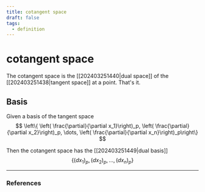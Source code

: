 ```yaml
---
title: cotangent space
draft: false
tags:
  - definition
---
```

# cotangent space
The cotangent space is the [[202403251440|dual space]] of the [[202403251438|tangent space]] at a point. 
That's it. 

## Basis 
Given a basis of the tangent space
	$$ \left\{ \left( \frac{\partial}{\partial x_1}\right)_p, \left( \frac{\partial}{\partial x_2}\right)_p, \dots, \left( \frac{\partial}{\partial x_n}\right)_p\right\} $$

Then the cotangent space has the [[202403251449|dual basis]] 
$$ \{ (dx_1)_p, (dx_2)_p, \dots, (dx_n)_p\}$$

---
### References
